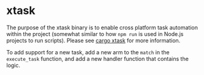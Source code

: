 # xtask

The purpose of the xtask binary is to enable cross platform task automation
within the project (somewhat similar to how `npm run` is used in Node.js
projects to run scripts). Please see
[cargo xtask](https://github.com/matklad/cargo-xtask) for more information.

To add support for a new task, add a new arm to the `match` in the
`execute_task` function, and add a new handler function that contains the logic.
